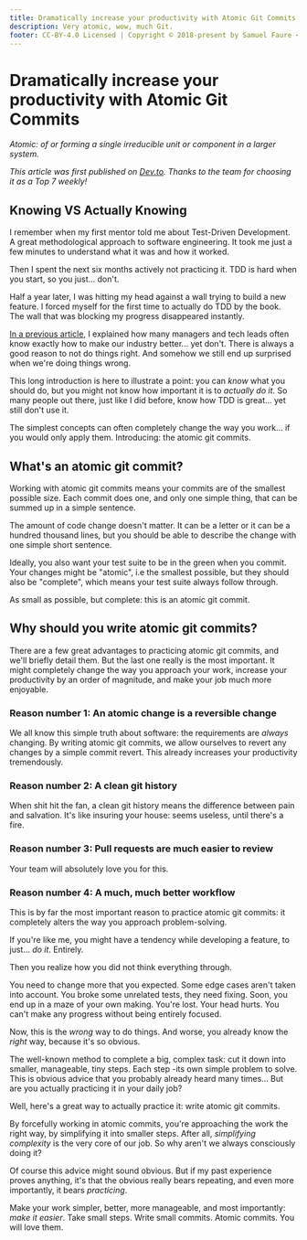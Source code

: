 ```yaml
---
title: Dramatically increase your productivity with Atomic Git Commits
description: Very atomic, wow, much Git.
footer: CC-BY-4.0 Licensed | Copyright © 2018-present by Samuel Faure <3
---
```


# Dramatically increase your productivity with Atomic Git Commits

*Atomic: of or forming a single irreducible unit or component in a larger system.*

_This article was first published on [Dev.to](https://dev.to/samuelfaure/how-atomic-git-commits-dramatically-increased-my-productivity-and-will-increase-yours-too-4a84). Thanks to the team for choosing it as a Top 7 weekly!_

## Knowing VS Actually Knowing

I remember when my first mentor told me about Test-Driven Development. A great methodological approach to software engineering. It took me just a few minutes to understand what it was and how it worked.

Then I spent the next six months actively not practicing it. TDD is hard when you start, so you just... don't.

Half a year later, I was hitting my head against a wall trying to build a new feature. I forced myself for the first time to actually do TDD by the book. The wall that was blocking my progress disappeared instantly.

[In a previous article](https://suchdevblog.com/opinions/WhyOurWorkCultureSucks.html), I explained how many managers and tech leads often know exactly how to make our industry better... yet don't. There is always a good reason to not do things right. And somehow we still end up surprised when we're doing things wrong.

This long introduction is here to illustrate a point: you can *know* what you should do, but you might not know how important it is to *actually do it*. So many people out there, just like I did before, know how TDD is great... yet still don't use it.

The simplest concepts can often completely change the way you work... if you would only apply them. Introducing: the atomic git commits.

## What's an atomic git commit?

Working with atomic git commits means your commits are of the smallest possible size. Each commit does one, and only one simple thing, that can be summed up in a simple sentence.

The amount of code change doesn't matter. It can be a letter or it can be a hundred thousand lines, but you should be able to describe the change with one simple short sentence.

Ideally, you also want your test suite to be in the green when you commit. Your changes might be "atomic", i.e the smallest possible, but they should also be "complete", which means your test suite always follow through.

As small as possible, but complete: this is an atomic git commit.

## Why should you write atomic git commits?

There are a few great advantages to practicing atomic git commits, and we'll briefly detail them. But the last one really is the most important. It might completely change the way you approach your work, increase your productivity by an order of magnitude, and make your job much more enjoyable.

### Reason number 1: An atomic change is a reversible change

We all know this simple truth about software: the requirements are *always* changing. By writing atomic git commits, we allow ourselves to revert any changes by a simple commit revert. This already increases your productivity tremendously.

### Reason number 2: A clean git history

When shit hit the fan, a clean git history means the difference between pain and salvation. It's like insuring your house: seems useless, until there's a fire.

### Reason number 3: Pull requests are much easier to review

Your team will absolutely love you for this.

### Reason number 4: A much, much better workflow

This is by far the most important reason to practice atomic git commits: it completely alters the way you approach problem-solving.

If you're like me, you might have a tendency while developing a feature, to just... *do it*. Entirely.

Then you realize how you did not think everything through.

You need to change more that you expected. Some edge cases aren't taken into account. You broke some unrelated tests, they need fixing. Soon, you end up in a maze of your own making. You're lost. Your head hurts. You can't make any progress without being entirely focused.

Now, this is the *wrong* way to do things. And worse, you already know the *right* way, because it's so obvious.

The well-known method to complete a big, complex task: cut it down into smaller, manageable, tiny steps. Each step -its own simple problem to solve. This is obvious advice that you probably already heard many times... But are you actually practicing it in your daily job?

Well, here's a great way to actually practice it: write atomic git commits.

By forcefully working in atomic commits, you're approaching the work the right way, by simplifying it into smaller steps. After all, *simplifying complexity* is the very core of our job. So why aren't we always consciously doing it?

Of course this advice might sound obvious. But if my past experience proves anything, it's that the obvious really bears repeating, and even more importantly, it bears *practicing*.

Make your work simpler, better, more manageable, and most importantly: *make it easier*. Take small steps. Write small commits. Atomic commits. You will love them.

